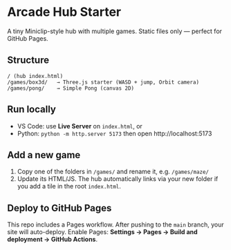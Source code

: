 # Arcade Hub Starter

A tiny Miniclip-style hub with multiple games. Static files only — perfect for GitHub Pages.

## Structure
```
/ (hub index.html)
/games/box3d/   → Three.js starter (WASD + jump, Orbit camera)
/games/pong/    → Simple Pong (canvas 2D)
```

## Run locally
- VS Code: use **Live Server** on `index.html`, or
- Python: `python -m http.server 5173` then open http://localhost:5173

## Add a new game
1. Copy one of the folders in `/games/` and rename it, e.g. `/games/maze/`
2. Update its HTML/JS. The hub automatically links via your new folder if you add a tile in the root `index.html`.

## Deploy to GitHub Pages
This repo includes a Pages workflow. After pushing to the `main` branch, your site will auto-deploy.
Enable Pages: **Settings → Pages → Build and deployment → GitHub Actions**.

